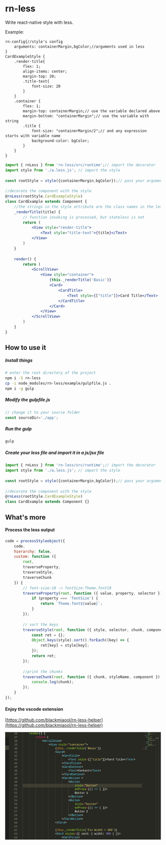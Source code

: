 # rn-less

Write react-native style with less.

Example:

``` less
rn-config{//style's config
    arguments: containerMargin,bgColor;//arguments used in less
}
CardExampleStyle {
    .render-title{
        flex: 1;
        align-items: center;
        margin-top: 20;
        .title-text{
            font-size: 20
        }
    }
    .container {
        flex: 1;
        margin-top: containerMargin;// use the variable declared above
        margin-bottom: "containerMargin";// use the variable with string
        .title {
            font-size: "containerMargin/2";// and any expression starts with variable name
            background-color: bgColor;
        }
    }
}
```

```jsx
import { rnLess } from 'rn-less/src/runtime';// import the decorator
import style from './a.less.js'; // import the style

const rootStyle = style({containerMargin,bgColor});// pass your arguments and get the style object

//decorate the component with the style
@rnLess(rootStyle.CardExampleStyle)
class CardExample extends Component {
    //the strings in the style attribute are the class names in the less file
    _renderTitle(title) {
        // function invoking is processed, but stateless is not
        return (
            <View style="render-title">
                <Text style="title-text">{title}</Text>
            </View>
        )
    }

    render() {
        return (
            <ScrollView>
                <View style="container">                    
                    {this._renderTitle('Basic')}
                    <Card>
                        <CardTitle>
                            <Text style={["title"]}>Card Title</Text>
                        </CardTitle>
                    </Card>
                </View>
            </ScrollView>
        )
    }
}
```

## How to use it

##### Install things
```bash
# enter the root directory of the project
npm i -S rn-less
cp -i node_modules/rn-less/example/gulpfile.js .
npm i -g gulp

```
##### Modify the gulpfile.js
```javascript
// change it to your source folder
const sourceDir='./app';
```

##### Run the gulp
```bash
gulp
```
##### Create your less file and import it in a js/jsx file

```javascript
import { rnLess } from 'rn-less/src/runtime';// import the decorator
import style from './a.less.js'; // import the style

const rootStyle = style({containerMargin,bgColor});// pass your arguments and get the style object

//decorate the component with the style
@rnLess(rootStyle.CardExampleStyle)
class CardExample extends Component {}
```

## What's more

#### Process the less output

```javascript
code = processStyleobject({
    code,
    hierarchy: false,
    custom: function ({
        root,
        traverseProperty,
        traverseStyle,
        traverseChunk
    }) {
        // font-size:10 -> fontSize:Theme.font10
        traverseProperty(root, function ({ value, property, selector }) {
            if (property === 'fontSize') {
                return `Theme.font${value}`;
            }
        });

        // sort the keys 
        traverseStyle(root, function ({ style, selector, chunk, component }) {
            const ret = {};
            Object.keys(style).sort().forEach((key) => {
                ret[key] = style[key];
            });
            return ret;
        });

        //print the chunks
        traverseChunk(root, function ({ chunk, styleName, component }) {
            console.log(chunk);
        });
    }
});
```

#### Enjoy the vscode extension

[https://github.com/blackmiaool/rn-less-helper](https://github.com/blackmiaool/rn-less-helper)
<p align="center">      
    <img width="600" src="https://github.com/blackmiaool/rn-less-helper/blob/master/function.gif">  
</p>
